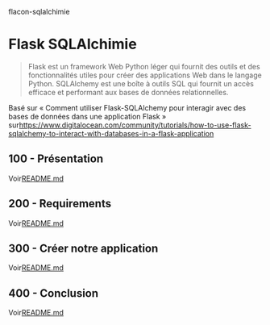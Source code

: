 flacon-sqlalchimie

# Flask SQLAlchimie

> Flask est un framework Web Python léger qui fournit des outils et des fonctionnalités utiles pour créer des applications Web dans le langage Python.
> SQLAlchemy est une boîte à outils SQL qui fournit un accès efficace et performant aux bases de données relationnelles.

Basé sur « Comment utiliser Flask-SQLAlchemy pour interagir avec des bases de données dans une application Flask » sur<https://www.digitalocean.com/community/tutorials/how-to-use-flask-sqlalchemy-to-interact-with-databases-in-a-flask-application>

## 100 - Présentation

Voir[README.md](./100/README.md)

## 200 - Requirements

Voir[README.md](./200/README.md)

## 300 - Créer notre application

Voir[README.md](./300/README.md)

## 400 - Conclusion

Voir[README.md](./400/README.md)
